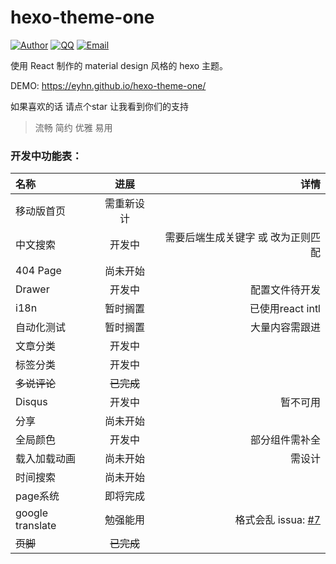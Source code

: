 # hexo-theme-one


[![Author](https://img.shields.io/badge/author-EYHN-blue.svg?style=flat-square)](https://delusion.coding.me)
[![QQ](https://img.shields.io/badge/QQ-1106996185-blue.svg?style=flat-square)](http://wpa.qq.com/msgrd?v=3&uin=&site=qq&menu=yes)
[![Email](https://img.shields.io/badge/Emali%20me-cneyhn@gmail.com-green.svg?style=flat-square)]()

使用 React 制作的 material design 风格的 hexo 主题。

DEMO: https://eyhn.github.io/hexo-theme-one/

如果喜欢的话 请点个star 让我看到你们的支持

> 流畅 简约 优雅 易用

### 开发中功能表：

| 名称          |           进展         |      详情       |
|:------------- |:--------------:| -------------------:|
| 移动版首页 | 需重新设计 |  | 
| 中文搜索 | 开发中 | 需要后端生成关键字 或 改为正则匹配 | 
| 404 Page | 尚未开始 |  |
| Drawer | 开发中 | 配置文件待开发|
| i18n | 暂时搁置 | 已使用react intl |
| 自动化测试 | 暂时搁置 | 大量内容需跟进 |
| 文章分类 | 开发中 |  |
| 标签分类 | 开发中 |  |
| ~~多说评论~~ | ~~已完成~~ |  |
| Disqus | 开发中 | 暂不可用 |
| 分享 | 尚未开始 ||
| 全局颜色 | 开发中 | 部分组件需补全 |
| 载入加载动画 | 尚未开始 | 需设计 |
| 时间搜索 | 尚未开始 | |
| page系统 | 即将完成 | |
| google translate | 勉强能用 | 格式会乱 issua: [#7](https://github.com/EYHN/hexo-theme-one/issues/7) |
| ~~页脚~~ | ~~已完成~~ | |
